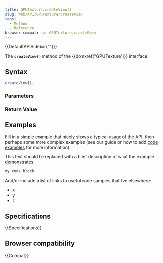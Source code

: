 ```yaml
---
title: GPUTexture.createView()
slug: Web/API/GPUTexture/createView
tags:
  - Method
  - Reference
browser-compat: api.GPUTexture.createView
---
```

{{DefaultAPISidebar("")}}

The **`createView()`** method of the {{domxref("GPUTexture")}} interface 

## Syntax

```js
createView();
```

### Parameters



### Return Value



## Examples

Fill in a simple example that nicely shows a typical usage of the API, then perhaps some more complex examples (see our guide on how to add [code examples](/en-US/docs/MDN/Contribute/Structures/Code_examples) for more information).

This text should be replaced with a brief description of what the example demonstrates.

```js
my code block
```

And/or include a list of links to useful code samples that live elsewhere:

*   x
*   y
*   z

## Specifications

{{Specifications}}

## Browser compatibility

{{Compat}}

